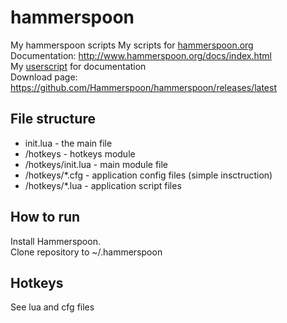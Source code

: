 # hammerspoon
My hammerspoon scripts
My scripts for [hammerspoon.org](http://www.hammerspoon.org/)<br>
Documentation: http://www.hammerspoon.org/docs/index.html<br>
My [userscript](https://openuserjs.org/src/scripts/krasnovpro/hammerspoon.org_Documentation.user.js#) for documentation<br>
Download page: https://github.com/Hammerspoon/hammerspoon/releases/latest

## File structure
* init.lua - the main file
* /hotkeys - hotkeys module
* /hotkeys/init.lua - main module file
* /hotkeys/*.cfg - application config files (simple insctruction)
* /hotkeys/*.lua - application script files

## How to run
Install Hammerspoon.<br>
Clone repository to ~/.hammerspoon

## Hotkeys
See lua and cfg files
